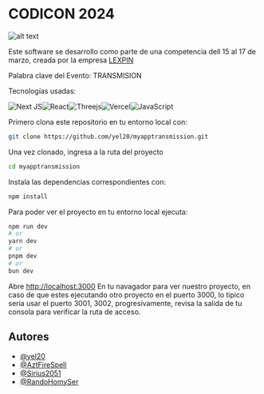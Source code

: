 
# CODICON 2024

![alt text](https://raw.githubusercontent.com/yel20/myapptransmission/master/public/Codicon.png?token=GHSAT0AAAAAACO7V5LSYSMQR6HE35RQ4GNIZPXJCJQ)

Este software se desarrollo como parte de una competencia dell 15 al 17 de marzo, creada por la empresa [LEXPIN](https://lexpin.online/#/codicon)

Palabra clave del Evento: TRANSMISION

Tecnologías usadas: 

![Next JS](https://img.shields.io/badge/Next-black?style=for-the-badge&logo=next.js&logoColor=white)![React](https://img.shields.io/badge/react-%2320232a.svg?style=for-the-badge&logo=react&logoColor=%2361DAFB)![Threejs](https://img.shields.io/badge/threejs-black?style=for-the-badge&logo=three.js&logoColor=white)![Vercel](https://img.shields.io/badge/vercel-%23000000.svg?style=for-the-badge&logo=vercel&logoColor=white)![JavaScript](https://img.shields.io/badge/javascript-%23323330.svg?style=for-the-badge&logo=javascript&logoColor=%23F7DF1E)

Primero clona este repositorio en tu entorno local con:

```bash
git clone https://github.com/yel20/myapptransmission.git
```

Una vez clonado, ingresa a la ruta del proyecto

```bash
cd myapptransmission
```

Instala las dependencias correspondientes con:

```bash
npm install
```

Para poder ver el proyecto en tu entorno local ejecuta:

```bash
npm run dev
# or
yarn dev
# or
pnpm dev
# or
bun dev
```

Abre [http://localhost:3000](http://localhost:3000) En tu navagador para ver nuestro proyecto, en caso de que estes ejecutando otro proyecto en el puerto 3000, lo tipico seria usar el puerto 3001, 3002, progresivamente, revisa la salida de tu consola para verificar la ruta de acceso.

## Autores

- [@yel20](https://github.com/yel20)
- [@AztFireSpell](https://github.com/aztfirespell)
- [@Sirius2051](https://github.com/Sirius2051)
- [@RandoHomySer](https://github.com/RandoHomySer)